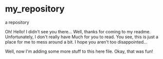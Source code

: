 # my_repository
a repository

Oh! Hello! I didn't see you there... Well, thanks for coming to my readme. Unfortunately, I don't really have Much for you to read.
You see, this is just a place for me to mess around a bit. I hope you aren't too disappointed...

Well, now I'm adding some more stuff to this here file. Okay, that was fun!
